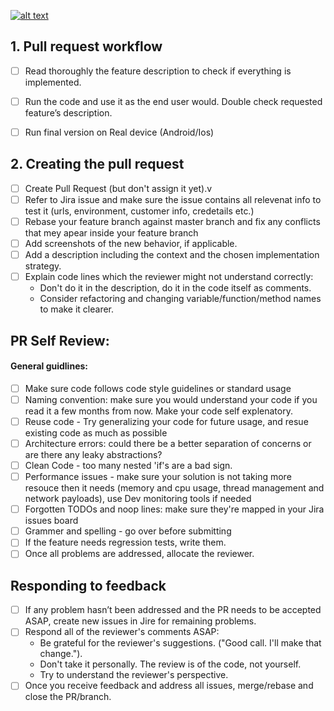 [![alt text](https://raw.githubusercontent.com/ExLibrisGroup/campusm-pull-request/master/PR.png "Vinta Logo")](https://www.exlibrisgroup.com/products/campusm-mobile-campus-app-platform/)

## 1. Pull request workflow
  * [ ] Read thoroughly the feature description to check if everything is implemented.

  * [ ] Run the code and use it as the end user would. Double check requested feature’s description.
  * [ ] Run final version on Real device (Android/Ios)

## 2. Creating the pull request

  * [ ] Create Pull Request (but don't assign it yet).v
  * [ ] Refer to Jira issue and make sure the issue contains all relevenat info to test it (urls, environment, customer info, credetails etc.)
  * [ ] Rebase your feature branch against master branch and fix any conflicts that mey apear inside your feature branch 
  * [ ] Add screenshots of the new behavior, if applicable.
  * [ ] Add a description including the context and the chosen implementation strategy.
  * [ ] Explain code lines which the reviewer might not understand correctly:
    * Don't do it in the description, do it in the code itself as comments.
    * Consider refactoring and changing variable/function/method names to make it clearer.

## PR Self Review: 
#### General guidlines:

  * [ ] Make sure code follows code style guidelines or standard usage
  * [ ] Naming convention: make sure you would understand your code if you read it a few months from now. Make your code self explenatory.
  * [ ] Reuse code - Try generalizing your code for future usage, and resue existing code as much as possible 
  * [ ] Architecture errors: could there be a better separation of concerns or are there any leaky abstractions?
  * [ ] Clean Code - too many nested 'if's are a bad sign.
  * [ ] Performance issues - make sure your solution is not taking more resouce then it needs (memory and cpu usage, thread management and network payloads), use Dev monitoring tools if needed 
  * [ ] Forgotten TODOs and noop lines: make sure they're mapped in your Jira issues board
  * [ ] Grammer and spelling - go over before submitting
  * [ ] If the feature needs regression tests, write them.
  * [ ] Once all problems are addressed, allocate the reviewer.

## Responding to feedback
  * [ ] If any problem hasn’t been addressed and the PR needs to be accepted ASAP, create new issues in Jire for remaining problems.
  * [ ] Respond all of the reviewer's comments ASAP:
    * Be grateful for the reviewer's suggestions. ("Good call. I'll make that change.").
    * Don't take it personally. The review is of the code, not yourself.
    * Try to understand the reviewer's perspective.
  * [ ] Once you receive feedback and address all issues, merge/rebase and close the PR/branch.